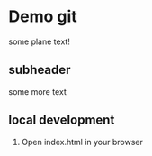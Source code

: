 # Demo git

some plane text!

## subheader

some more text



## local development

1. Open index.html in your browser
